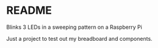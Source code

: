 # README #

Blinks 3 LEDs in a sweeping pattern on a Raspberry Pi

Just a project to test out my breadboard and components.